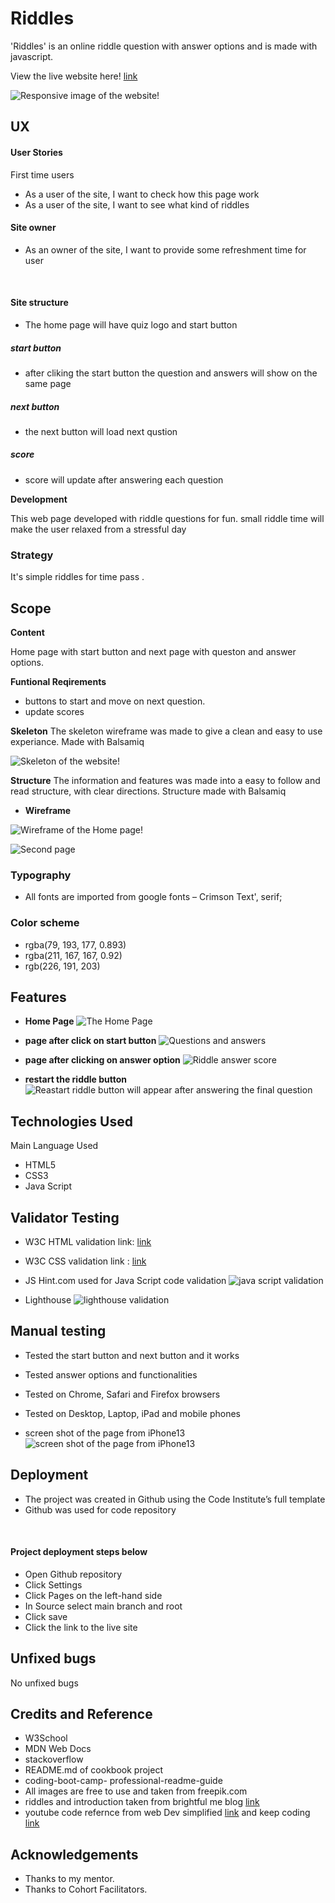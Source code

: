 # Riddles
'Riddles' is an online riddle question with answer options and is made with javascript. 


View the live website here! <a href="https://minumthomas.github.io/Riddles-portfolio2/">link</a>

![Responsive image of the website!](./assets/images/responsiveimage.png "responsive image of the site")
## UX

#### User Stories
First time users
- As a user of the site, I want to check how this page work
- As a user of the site, I want to see what kind of riddles


#### Site owner

- As an owner of the site, I want to provide some refreshment time for user 

 
#### Site structure

- The home page will have quiz logo and start button 
##### start button
- after cliking the start button the question and answers will show on the same page
##### next button 
- the next button will load next qustion
##### score
- score will update after answering each question



**Development**

This web page developed with riddle questions for fun. small riddle time will make the user relaxed from a stressful day

### Strategy
It's simple riddles for time pass .


## Scope

__Content__

Home page with start button and next page with queston and answer options. 

__Funtional Reqirements__

- buttons to start and move on next question.
- update scores


**Skeleton**
The skeleton wireframe was made to give a clean and easy to use experiance.
Made with Balsamiq

![Skeleton of the website!](/assets/images/funquizwireframe.png)


**Structure**
The information and features was made into a easy to follow and read structure, with clear directions.
Structure made with Balsamiq

- __Wireframe__

![Wireframe of the Home page!](./assets/images/first-page.png "wireframe of home page")

![Second page](./assets/images/page2wireframe.png "wireframe of riddle question and answer page")





### Typography

- All fonts are imported from google fonts – Crimson Text', serif;
 



### Color scheme

-  rgba(79, 193, 177, 0.893)
-  rgba(211, 167, 167, 0.92)
-  rgb(226, 191, 203)

## Features

- **Home Page**
![The Home Page](./assets/images/homepage1.png "image of home page")

- **page after click on start button**
![Questions and answers](./assets/images/pageafterstart.png "image of question and answers")
- **page after clicking on answer option**
![Riddle answer score](./assets/images/pageafterchoseans.png "image of right answer and score")

- **restart the riddle button**
![Reastart riddle button will appear after answering the final question](./assets/images/restartbutton.png "image of restart button on the final page")


## Technologies Used

Main Language Used
- HTML5
- CSS3
- Java Script

## Validator Testing

- W3C HTML validation link:
 <a href="https://validator.w3.org/nu/?doc=https%3A%2F%2Fminumthomas.github.io%2FRiddles-portfolio2%2Findex.html">link</a>


-  W3C CSS validation link : 
<a href= "https://jigsaw.w3.org/css-validator/validator?uri=https%3A%2F%2Fminumthomas.github.io%2FRiddles-portfolio2%2Fassets%2Fcss%2Fmain.css&profile=css3svg&usermedium=all&warning=1&vextwarning=&lang=en">link</a>



- JS Hint.com used for Java Script code validation
![java script validation](./assets/images/jshintpic.png)



- Lighthouse
![lighthouse validation](./assets/images/lighthouse-score.png "image of lighthouse validator")


## Manual testing
- Tested the start button and next button and it works
- Tested answer options and  functionalities 
- Tested on Chrome, Safari and Firefox browsers
- Tested on Desktop, Laptop, iPad and mobile phones

- screen shot of the page from iPhone13
![screen shot of the page from iPhone13](./assets/images/screenshotiphone.PNG)

## Deployment
- The project was created in Github using the Code Institute’s full template
- Github was used for code repository 

 
#### Project deployment steps below

- Open Github repository
- Click Settings
- Click Pages on the left-hand side
- In Source select main branch and root
- Click save
- Click the link to the live site

## Unfixed bugs
No unfixed bugs

## Credits and Reference

- W3School 
- MDN Web Docs
- stackoverflow 
- README.md of cookbook project
- coding-boot-camp- professional-readme-guide
- All images are free to use and taken from freepik.com
- riddles and introduction taken from brightful me blog <a href= "https://www.brightful.me/blog/trick-questions/">link</a>
- youtube code refernce from web Dev simplified <a href= "https://www.youtube.com/watch?v=riDzcEQbX6k&t=1311s">link</a> and keep coding <a href= "https://www.youtube.com/watch?v=MxrGPP4F8Sc&t=2714s">link</a>


## Acknowledgements

- Thanks to my mentor.
- Thanks to Cohort Facilitators.